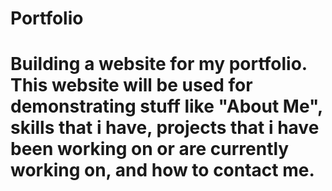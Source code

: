 # Portfolio
# Building a website for my portfolio. This website will be used for demonstrating stuff like "About Me", skills that i have, projects that i have been working on or are currently working on, and how to contact me. 


